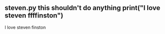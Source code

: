 steven.py
this shouldn't do anything
print("I love steven ffffinston")
----------
I love steven finston
